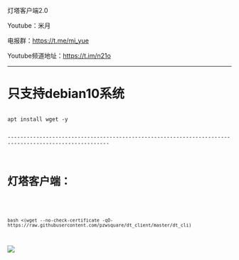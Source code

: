 灯塔客户端2.0

Youtube：米月

电报群：https://t.me/mi_yue

Youtube频道地址：https://t.im/n21o

------------------------------------------------------------------------------------------------------
<h1>只支持debian10系统</h1>
</p>
<code>
apt install wget -y
</p>
------------------------------------------------------------------------------------------------------
</p>
<h1>灯塔客户端：</h1>
</p>
<code>
bash <(wget --no-check-certificate -qO- https://raw.githubusercontent.com/pzwsquare/dt_client/master/dt_cli)
</code>
</p>
<img src="https://raw.githubusercontent.com/pzwsquare/dt_client/master/re/index.png">
</p>





